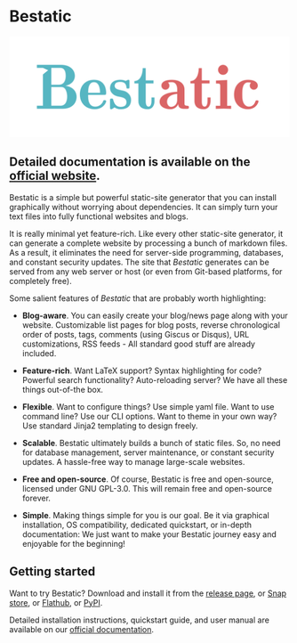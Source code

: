 # Bestatic

![Screenshot of a comment on a GitHub issue showing an image, added in the Markdown, of an Octocat smiling and raising a tentacle.](https://raw.githubusercontent.com/tatsatb/bestatic/main/favicon_package/Bestatic_Logo_svg.svg)

## Detailed documentation is available on the [official website](https://www.bestaticpy.com/).

Bestatic is a simple but powerful static-site generator that you can install graphically without worrying about dependencies. It can simply turn your text files into fully functional websites and blogs.

It is really minimal yet feature-rich. Like every other static-site generator,
it can generate a complete website by processing a bunch of markdown files. As a result, 
it eliminates the need for server-side programming, databases, and constant security updates. The site that _Bestatic_ generates can be served from any web server or host (or even from Git-based platforms, for completely free). 

Some salient features of _Bestatic_ that are probably worth highlighting:

-  **Blog-aware**. You can easily create your blog/news page along with your website. Customizable list pages for blog posts, reverse chronological order of posts, tags, comments (using Giscus or Disqus), URL customizations, RSS feeds - All standard good stuff are already included.


-  **Feature-rich**. Want LaTeX support? Syntax highlighting for code? Powerful search functionality? Auto-reloading server? We have all these things out-of-the box.



- **Flexible**. Want to configure things? Use simple yaml file. Want to use command line? Use our CLI options. Want to theme in your own way? Use standard Jinja2 templating to design freely.


-  **Scalable**. Bestatic ultimately builds a bunch of static files. So, no need for database management, server maintenance, or constant security updates. A hassle-free way to manage large-scale websites.

-  **Free and open-source**. Of course, Bestatic is free and open-source, licensed under GNU GPL-3.0. This will remain free and open-source forever.


-  **Simple**. Making things simple for you is our goal. Be it via graphical installation, OS compatibility, dedicated quickstart, or in-depth documentation: We just want to make your Bestatic journey easy and enjoyable for the beginning!


## Getting started

Want to try Bestatic? Download and install it from the [release page](https://github.com/tatsatb/bestatic/releases/latest), or [Snap store](https://snapcraft.io/bestatic), or [Flathub](https://flathub.org/apps/com.bestaticpy.bestatic), or [PyPI](https://pypi.org/project/Bestatic/). 

Detailed installation instructions, quickstart guide, and user manual are available on our [official documentation](https://www.bestaticpy.com/docs/). 

  

